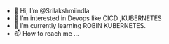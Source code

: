 - 👋 Hi, I’m @Srilakshmiindla
- 👀 I’m interested in Devops like CICD ,KUBERNETES
- 🌱 I’m currently learning ROBIN KUBERNETES.
- 📫 How to reach me ...

<!---
Srilakshmiindla/Srilakshmiindla is a ✨ special ✨ repository because its `README.md` (this file) appears on your GitHub profile.
You can click the Preview link to take a look at your changes.
--->
